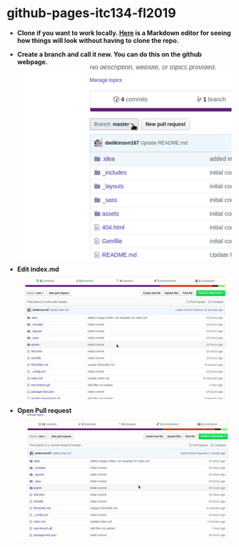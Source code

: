 # github-pages-itc134-fl2019


* **Clone if you want to work locally. [Here](https://jbt.github.io/markdown-editor/) is a Markdown editor for seeing how things will look without having to clone the repo.**
* **Create a branch and call it new. You can do this on the github webpage.** 
![](new-branch.gif)
* **Edit index.md**
![](edit-index.gif)

* **Open Pull request**
![](pull-request.gif)


